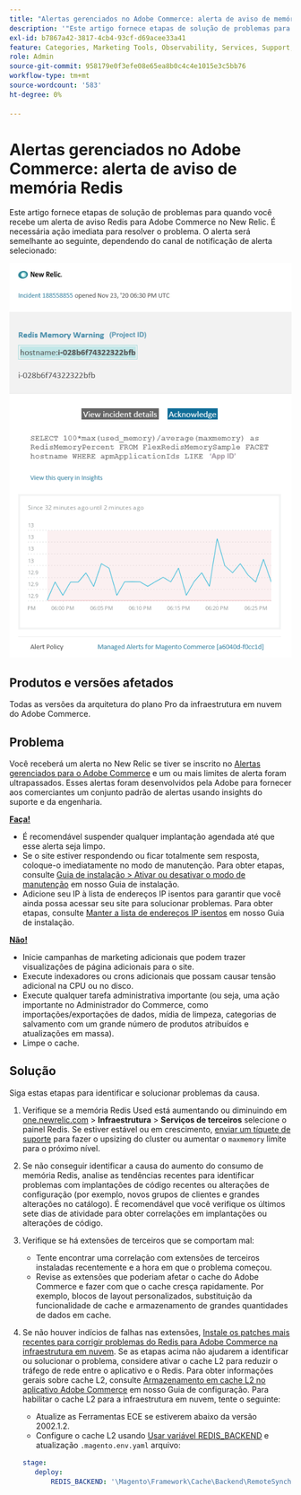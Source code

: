 ```yaml
---
title: "Alertas gerenciados no Adobe Commerce: alerta de aviso de memória Redis"
description: '"Este artigo fornece etapas de solução de problemas para quando você recebe um alerta de aviso Redis para Adobe Commerce no New Relic. É necessária ação imediata para resolver o problema. O alerta será semelhante ao seguinte, dependendo do canal de notificação de alerta selecionado:'''
exl-id: b7867a42-3817-4cb4-93cf-d69acee33a41
feature: Categories, Marketing Tools, Observability, Services, Support, Tools and External Services, Variables
role: Admin
source-git-commit: 958179e0f3efe08e65ea8b0c4c4e1015e3c5bb76
workflow-type: tm+mt
source-wordcount: '583'
ht-degree: 0%

---
```


# Alertas gerenciados no Adobe Commerce: alerta de aviso de memória Redis

Este artigo fornece etapas de solução de problemas para quando você recebe um alerta de aviso Redis para Adobe Commerce no New Relic. É necessária ação imediata para resolver o problema. O alerta será semelhante ao seguinte, dependendo do canal de notificação de alerta selecionado:

![new_relic_redis_memory_warning.png](assets/new_relic_redis_memory_warning.png)

## Produtos e versões afetados

Todas as versões da arquitetura do plano Pro da infraestrutura em nuvem do Adobe Commerce.

## Problema

Você receberá um alerta no New Relic se tiver se inscrito no [Alertas gerenciados para o Adobe Commerce](/help/support-tools/managed-alerts-for-adobe-commerce/managed-alerts-for-magento-commerce.md) e um ou mais limites de alerta foram ultrapassados. Esses alertas foram desenvolvidos pela Adobe para fornecer aos comerciantes um conjunto padrão de alertas usando insights do suporte e da engenharia.

**<u>Faça!</u>**

* É recomendável suspender qualquer implantação agendada até que esse alerta seja limpo.
* Se o site estiver respondendo ou ficar totalmente sem resposta, coloque-o imediatamente no modo de manutenção. Para obter etapas, consulte [Guia de instalação > Ativar ou desativar o modo de manutenção](/docs/commerce-operations/installation-guide/tutorials/maintenance-mode.html#enable-or-disable-maintenance-mode-1) em nosso Guia de instalação.
* Adicione seu IP à lista de endereços IP isentos para garantir que você ainda possa acessar seu site para solucionar problemas. Para obter etapas, consulte [Manter a lista de endereços IP isentos](/docs/commerce-operations/installation-guide/tutorials/maintenance-mode.html#maintain-the-list-of-exempt-ip-addresses) em nosso Guia de instalação.

**<u>Não!</u>**

* Inicie campanhas de marketing adicionais que podem trazer visualizações de página adicionais para o site.
* Execute indexadores ou crons adicionais que possam causar tensão adicional na CPU ou no disco.
* Execute qualquer tarefa administrativa importante (ou seja, uma ação importante no Administrador do Commerce, como importações/exportações de dados, mídia de limpeza, categorias de salvamento com um grande número de produtos atribuídos e atualizações em massa).
* Limpe o cache.

## Solução

Siga estas etapas para identificar e solucionar problemas da causa.

1. Verifique se a memória Redis Used está aumentando ou diminuindo em [one.newrelic.com](https://login.newrelic.com/login) > **Infraestrutura** > **Serviços de terceiros** selecione o painel Redis. Se estiver estável ou em crescimento, [enviar um tíquete de suporte](/help/help-center-guide/help-center/magento-help-center-user-guide.md#submit-ticket) para fazer o upsizing do cluster ou aumentar o `maxmemory` limite para o próximo nível.
1. Se não conseguir identificar a causa do aumento do consumo de memória Redis, analise as tendências recentes para identificar problemas com implantações de código recentes ou alterações de configuração (por exemplo, novos grupos de clientes e grandes alterações no catálogo). É recomendável que você verifique os últimos sete dias de atividade para obter correlações em implantações ou alterações de código.
1. Verifique se há extensões de terceiros que se comportam mal:
   * Tente encontrar uma correlação com extensões de terceiros instaladas recentemente e a hora em que o problema começou.
   * Revise as extensões que poderiam afetar o cache do Adobe Commerce e fazer com que o cache cresça rapidamente. Por exemplo, blocos de layout personalizados, substituição da funcionalidade de cache e armazenamento de grandes quantidades de dados em cache.
1. Se não houver indícios de falhas nas extensões, [Instale os patches mais recentes para corrigir problemas do Redis para Adobe Commerce na infraestrutura em nuvem](/help/troubleshooting/miscellaneous/install-latest-patches-to-fix-magento-redis-issues.md). Se as etapas acima não ajudarem a identificar ou solucionar o problema, considere ativar o cache L2 para reduzir o tráfego de rede entre o aplicativo e o Redis. Para obter informações gerais sobre cache L2, consulte [Armazenamento em cache L2 no aplicativo Adobe Commerce](/docs/commerce-operations/configuration-guide/cache/level-two-cache.html) em nosso Guia de configuração. Para habilitar o cache L2 para a infraestrutura em nuvem, tente o seguinte:
   * Atualize as Ferramentas ECE se estiverem abaixo da versão 2002.1.2.
   * Configure o cache L2 usando [Usar variável REDIS\_BACKEND](/docs/commerce-cloud-service/user-guide/configure/env/stage/variables-deploy.html#redis_backend) e atualização `.magento.env.yaml` arquivo:

   ```yaml
   stage:
      deploy:
          REDIS_BACKEND: '\Magento\Framework\Cache\Backend\RemoteSynchronizedCache'
   ```
